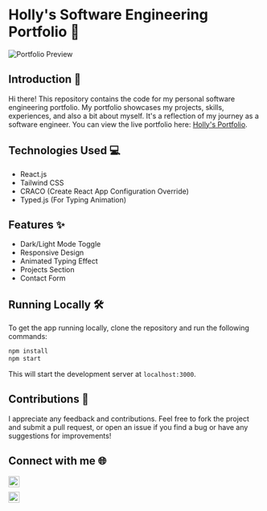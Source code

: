 # Holly's Software Engineering Portfolio 🚀

![Portfolio Preview](./public/portfolio.gif)

## Introduction 📄

Hi there! This repository contains the code for my personal software engineering portfolio. My portfolio showcases my projects, skills, experiences, and also a bit about myself. It's a reflection of my journey as a software engineer. You can view the live portfolio here: [Holly's Portfolio](https://hollyabrams.github.io/portfolio/).

## Technologies Used 💻

- React.js
- Tailwind CSS
- CRACO (Create React App Configuration Override)
- Typed.js (For Typing Animation)

## Features ✨

- Dark/Light Mode Toggle
- Responsive Design
- Animated Typing Effect
- Projects Section
- Contact Form

## Running Locally 🛠

To get the app running locally, clone the repository and run the following commands:

```sh
npm install
npm start
```
This will start the development server at `localhost:3000`.

## Contributions 🤝
I appreciate any feedback and contributions. Feel free to fork the project and submit a pull request, or open an issue if you find a bug or have any suggestions for improvements!

## Connect with me 🌐

[<img align="left" alt="LinkedIn" width="22px" src="https://cdn.jsdelivr.net/npm/simple-icons@v3/icons/linkedin.svg" />](https://www.linkedin.com/in/hollyabrams)
<br />

[<img align="left" alt="Email" width="22px" src="https://cdn.jsdelivr.net/npm/simple-icons@v3/icons/gmail.svg" />](mailto:holly.d.abrams@gmail.com)

<br />